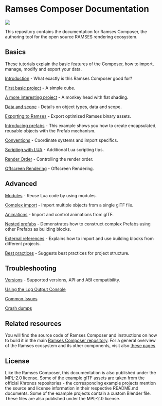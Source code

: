 <!--
SPDX-License-Identifier: MPL-2.0

This file is part of Ramses Composer
(see https://github.com/COVESA/ramses-composer-docs).

This Source Code Form is subject to the terms of the Mozilla Public License, v. 2.0.
If a copy of the MPL was not distributed with this file, You can obtain one at http://mozilla.org/MPL/2.0/.
-->
# Ramses Composer Documentation

![](ramses-composer-logo.png)

This repository contains the documentation for Ramses Composer, the authoring tool for the open source RAMSES rendering ecosystem.

## Basics

These tutorials explain the basic features of the Composer, how to import, manage, modify and export
your data.

[Introduction](./basics/introduction/README.md) - What exactly is this Ramses Composer good for?

[First basic project](./basics/hello_world/README.md) - A simple cube.

[A more interesting project](./basics/monkey/README.md) - A monkey head with flat shading.

[Data and scope](./basics/data_and_scopes/README.md) - Details on object types, data and scope.

[Exporting to Ramses](./basics/export/README.md) - Export optimized Ramses binary assets.

[Introducing prefabs](./basics/prefabs/README.md) - This example shows you how to create encapsulated, reusable objects with the Prefab mechanism.

[Conventions](./basics/conventions/README.md) - Coordinate systems and import specifics.

[Scripting with LUA](./basics/lua_syntax/README.md) - Additional Lua scripting tips.

[Render Order](./basics/ordering/README.md) - Controlling the render order.

[Offscreen Rendering](./basics/offscreen/README.md) - Offscreen Rendering.

## Advanced

[Modules](./advanced/modules/README.md) - Reuse Lua code by using modules.

[Complex import](./advanced/complex_import/README.md) - Import multiple objects from a single glTF file.

[Animations](./advanced/animations/README.md) - Import and control animations from glTF.

[Nested prefabs](./advanced/nested_prefabs/README.md) - Demonstrates how to construct complex Prefabs using other Prefabs as building blocks.

[External references](./advanced/external_references/README.md) - Explains how to import and use building blocks from different projects.

[Best practices](./advanced/best_practices/README.md) - Suggests best practices for project structure.

## Troubleshooting

[Versions](./debugging/versions/README.md) - Supported versions, API and ABI compatibility.

[Using the Log Output Console](./debugging/using_log_console/README.md)

[Common Issues](./debugging/common_issues/README.md)

[Crash dumps](./debugging/crash_dumps/README.md)

## Related resources

You will find the source code of Ramses Composer and instructions on how to build it in the
main [Ramses Composer repository](https://github.com/COVESA/ramses-composer). For a general
overview of the Ramses ecosystem and its other components, visit
also [these pages](https://ramses-sdk.readthedocs.io/).

## License

Like the Ramses Composer, this documentation is also published under the MPL-2.0 license.
Some of the example glTF assets are taken from the official Khronos repositories - the corresponding
example projects mention the source and license information in their respective README.md documents.
Some of the example projects contain a custom Blender file. These files are also published under the MPL-2.0 license.
